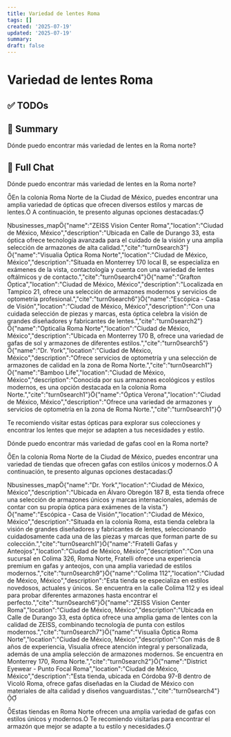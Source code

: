 ```yaml
---
title: Variedad de lentes Roma
tags: []
created: '2025-07-19'
updated: '2025-07-19'
summary:
draft: false
---
```


# Variedad de lentes Roma

## ✅ TODOs


## 📌 Summary
Dónde puedo encontrar más variedad de lentes en la Roma norte?

## 🧠 Full Chat


Dónde puedo encontrar más variedad de lentes en la Roma norte?



En la colonia Roma Norte de la Ciudad de México, puedes encontrar una amplia variedad de ópticas que ofrecen diversos estilos y marcas de lentes. A continuación, te presento algunas opciones destacadas:

businesses_map{"name":"ZEISS Vision Center Roma","location":"Ciudad de México, México","description":"Ubicada en Calle de Durango 33, esta óptica ofrece tecnología avanzada para el cuidado de la visión y una amplia selección de armazones de alta calidad.","cite":"turn0search3"}{"name":"Visualia Óptica Roma Norte","location":"Ciudad de México, México","description":"Situada en Monterrey 170 local B, se especializa en exámenes de la vista, contactología y cuenta con una variedad de lentes oftálmicos y de contacto.","cite":"turn0search4"}{"name":"Grafton Óptica","location":"Ciudad de México, México","description":"Localizada en Tampico 21, ofrece una selección de armazones modernos y servicios de optometría profesional.","cite":"turn0search6"}{"name":"Escópica - Casa de Visión","location":"Ciudad de México, México","description":"Con una cuidada selección de piezas y marcas, esta óptica celebra la visión de grandes diseñadores y fabricantes de lentes.","cite":"turn0search2"}{"name":"Opticalia Roma Norte","location":"Ciudad de México, México","description":"Ubicada en Monterrey 170 B, ofrece una variedad de gafas de sol y armazones de diferentes estilos.","cite":"turn0search5"}{"name":"Dr. York","location":"Ciudad de México, México","description":"Ofrece servicios de optometría y una selección de armazones de calidad en la zona de Roma Norte.","cite":"turn0search1"}{"name":"Bamboo Life","location":"Ciudad de México, México","description":"Conocida por sus armazones ecológicos y estilos modernos, es una opción destacada en la colonia Roma Norte.","cite":"turn0search1"}{"name":"Óptica Verona","location":"Ciudad de México, México","description":"Ofrece una variedad de armazones y servicios de optometría en la zona de Roma Norte.","cite":"turn0search1"}

Te recomiendo visitar estas ópticas para explorar sus colecciones y encontrar los lentes que mejor se adapten a tus necesidades y estilo. 

Dónde puedo encontrar más variedad de gafas cool en la Roma norte?



En la colonia Roma Norte de la Ciudad de México, puedes encontrar una variedad de tiendas que ofrecen gafas con estilos únicos y modernos. A continuación, te presento algunas opciones destacadas:

businesses_map{"name":"Dr. York","location":"Ciudad de México, México","description":"Ubicada en Álvaro Obregón 187 B, esta tienda ofrece una selección de armazones únicos y marcas internacionales, además de contar con su propia óptica para exámenes de la vista."}{"name":"Escópica - Casa de Visión","location":"Ciudad de México, México","description":"Situada en la colonia Roma, esta tienda celebra la visión de grandes diseñadores y fabricantes de lentes, seleccionando cuidadosamente cada una de las piezas y marcas que forman parte de su colección.","cite":"turn0search1"}{"name":"Fratelli Gafas y Anteojos","location":"Ciudad de México, México","description":"Con una sucursal en Colima 326, Roma Norte, Fratelli ofrece una experiencia premium en gafas y anteojos, con una amplia variedad de estilos modernos.","cite":"turn0search9"}{"name":"Colima 112","location":"Ciudad de México, México","description":"Esta tienda se especializa en estilos novedosos, actuales y únicos. Se encuentra en la calle Colima 112 y es ideal para probar diferentes armazones hasta encontrar el perfecto.","cite":"turn0search6"}{"name":"ZEISS Vision Center Roma","location":"Ciudad de México, México","description":"Ubicada en Calle de Durango 33, esta óptica ofrece una amplia gama de lentes con la calidad de ZEISS, combinando tecnología de punta con estilos modernos.","cite":"turn0search7"}{"name":"Visualia Óptica Roma Norte","location":"Ciudad de México, México","description":"Con más de 8 años de experiencia, Visualia ofrece atención integral y personalizada, además de una amplia selección de armazones modernos. Se encuentra en Monterrey 170, Roma Norte.","cite":"turn0search2"}{"name":"District Eyewear - Punto Focal Roma","location":"Ciudad de México, México","description":"Esta tienda, ubicada en Córdoba 97-B dentro de Vicoló Roma, ofrece gafas diseñadas en la Ciudad de México con materiales de alta calidad y diseños vanguardistas.","cite":"turn0search4"}

Estas tiendas en Roma Norte ofrecen una amplia variedad de gafas con estilos únicos y modernos. Te recomiendo visitarlas para encontrar el armazón que mejor se adapte a tu estilo y necesidades.